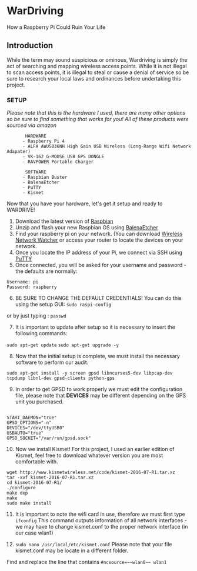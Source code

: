 # WarDriving
How a Raspberry Pi Could Ruin Your Life

## Introduction
  While the term may sound suspicious or ominous, Wardriving is simply the act of searching and mapping wireless access points. While it is not illegal to scan access points, it is illegal to steal or cause a denial of service so be sure to research your local laws and ordinances before undertaking this project. 
  
  
 ### SETUP

*Please note that this is the hardware I used, there are many other options so be sure to find something that works for you! All of these products were sourced via amazon*
    
    
           HARDWARE
          - Raspberry Pi 4
          - ALFA AWUS036NH High Gain USB Wireless (Long-Range Wifi Network Adapater) 
          - VK-162 G-MOUSE USB GPS DONGLE
          - RAVPOWER Portable Charger 
          
           SOFTWARE
          - Raspbian Buster
          - BalenaEtcher
          - PuTTY
          - Kismet
          
          
  
  
Now that you have your hardware, let's get it setup and ready to WARDRIVE!

1. Download the latest version of [Raspbian](https://www.raspberrypi.org/downloads/raspbian/)
2. Unzip and flash your new Raspbian OS using [BalenaEtcher](https://www.balena.io/etcher/)
3. Find your raspberry pi on your network. (You can download [Wireless Network Watcher](https://www.nirsoft.net/utils/wireless_network_watcher.html) or access your router to locate the devices on your network.
4. Once you locate the IP address of your Pi, we connect via SSH using [PuTTY](https://www.chiark.greenend.org.uk/~sgtatham/putty/latest.html)
5. Once connected, you will be asked for your username and password - the defaults are normally:

```
Username: pi
Password: raspberry
```

6. BE SURE TO CHANGE THE DEFAULT CREDENTIALS! You can do this using the setup GUI:
```sudo raspi-config```

or by just typing :
```passwd```

7. It is important to update after setup so it is necessary to insert the following commands:

```sudo apt-get update```
```sudo apt-get upgrade -y```

8. Now that the initial setup is complete, we must install the necessary software to perform our audit.

```sudo apt-get install -y screen gpsd libncurses5-dev libpcap-dev tcpdump libnl-dev gpsd-clients python-gps```

9. In order to get GPSD to work properly we must edit the configuration file, please note that **DEVICES** may be different depending on the GPS unit you purchased.

```sudo nano /etc/default/gpsd

START_DAEMON="true"
GPSD_OPTIONS="-n"
DEVICES="/dev/ttyUSB0" 
USBAUTO="true"
GPSD_SOCKET="/var/run/gpsd.sock"
```

10. Now we install Kismet! For this project, I used an earlier edition of Kismet, feel free to download whatever version you are most comfortable with.

```
wget http://www.kismetwireless.net/code/kismet-2016-07-R1.tar.xz
tar -xvf kismet-2016-07-R1.tar.xz
cd kismet-2016-07-R1/
./configure
make dep
make
sudo make install
```

11. It is important to note the wifi card in use, therefore we must first type 
```ifconfig```
This command outputs information of all network interfaces - we may have to change kismet.conf to the proper network interface (in our case wlan1)

12. ```sudo nano /usr/local/etc/kismet.conf```
Please note that your file kismet.conf may be locate in a different folder.

Find and replace the line that contains 
```#ncsource=~~wlan0~~ wlan1```





